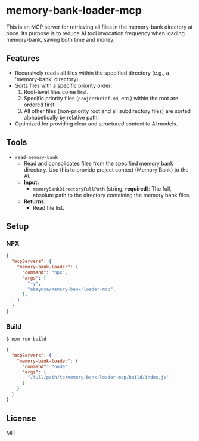 # memory-bank-loader-mcp

This is an MCP server for retrieving all files in the memory-bank directory at once.
Its purpose is to reduce AI tool invocation frequency when loading memory-bank, saving both time and money.

## Features

-   Recursively reads all files within the specified directory (e.g., a 'memory-bank' directory).
-   Sorts files with a specific priority order:
    1.  Root-level files come first.
    2.  Specific priority files (`projectbrief.md`, etc.) within the root are ordered first.
    3.  All other files (non-priority root and all subdirectory files) are sorted alphabetically by relative path.
-   Optimized for providing clear and structured context to AI models.

## Tools

- `read-memory-bank`
  - Read and consolidates files from the specified memory bank directory. Use this to provide project context (Memory Bank) to the AI.
  - **Input:**
    - `memoryBankDirectoryFullPath` (string, **required**): The full, absolute path to the directory containing the memory bank files.
  - **Returns:**
    - Read file list.

## Setup

### NPX

```json
{
  "mcpServers": {
    "memory-bank-loader": {
      "command": "npx",
      "args": [
        "-y",
        "abeyuya/memory-bank-loader-mcp",
      ],
    }
  }
}
```

### Build

```bash
$ npm run build
```

```json
{
  "mcpServers": {
    "memory-bank-loader": {
      "command": "node",
      "args": [
        "/full/path/to/memory-bank-loader-mcp/build/index.js"
      ]
    }
  }
}
```

## License

MIT
